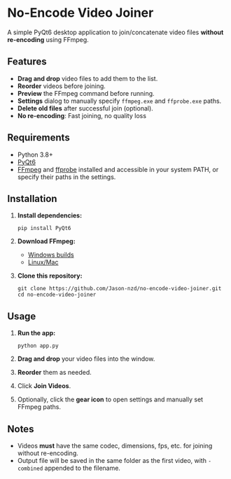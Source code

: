 # No-Encode Video Joiner

A simple PyQt6 desktop application to join/concatenate video files **without re-encoding** using FFmpeg.

## Features

- **Drag and drop** video files to add them to the list.
- **Reorder** videos before joining.
- **Preview** the FFmpeg command before running.
- **Settings** dialog to manually specify `ffmpeg.exe` and `ffprobe.exe` paths.
- **Delete old files** after successful join (optional).
- **No re-encoding**: Fast joining, no quality loss

## Requirements

- Python 3.8+
- [PyQt6](https://pypi.org/project/PyQt6/)
- [FFmpeg](https://ffmpeg.org/) and [ffprobe](https://ffmpeg.org/ffprobe.html) installed and accessible in your system PATH, or specify their paths in the settings.

## Installation

1. **Install dependencies:**
   ```
   pip install PyQt6
   ```

2. **Download FFmpeg:**
   - [Windows builds](https://www.gyan.dev/ffmpeg/builds/)
   - [Linux/Mac](https://ffmpeg.org/download.html)

3. **Clone this repository:**
   ```
   git clone https://github.com/Jason-nzd/no-encode-video-joiner.git
   cd no-encode-video-joiner
   ```

## Usage

1. **Run the app:**
   ```
   python app.py
   ```

2. **Drag and drop** your video files into the window.

3. **Reorder** them as needed.

4. Click **Join Videos**.

5. Optionally, click the **gear icon** to open settings and manually set FFmpeg paths.

## Notes

- Videos **must** have the same codec, dimensions, fps, etc. for joining without re-encoding.
- Output file will be saved in the same folder as the first video, with `-combined` appended to the filename.
